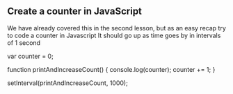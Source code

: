 ## Create a counter in JavaScript

We have already covered this in the second lesson, but as an easy recap try to code a counter in Javascript
It should go up as time goes by in intervals of 1 second

var counter = 0;

function printAndIncreaseCount() {
    console.log(counter);
    counter += 1;
}

setInterval(printAndIncreaseCount, 1000);